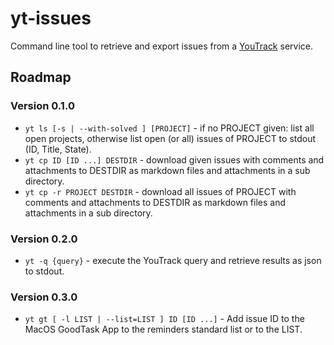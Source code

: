 # yt-issues
Command line tool to retrieve and export issues from a
[YouTrack](https://www.jetbrains.com/youtrack/) service.

## Roadmap

### Version 0.1.0
- `yt ls [-s | --with-solved ] [PROJECT]` - if no PROJECT given: list all open projects, otherwise list open (or all) issues of PROJECT to stdout (ID, Title, State).
- `yt cp ID [ID ...] DESTDIR` - download given issues with comments and attachments to DESTDIR as markdown files and attachments in a sub directory.
- `yt cp -r PROJECT DESTDIR` - download all issues of PROJECT with comments and attachments to DESTDIR as markdown files and attachments in a sub directory.

### Version 0.2.0
- `yt -q {query}` - execute the YouTrack query and retrieve results as json to stdout.

### Version 0.3.0
- `yt gt [ -l LIST | --list=LIST ] ID [ID ...]` - Add issue ID to the MacOS GoodTask App to the reminders standard list or to the LIST.
